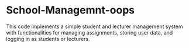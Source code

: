 # School-Managemnt-oops
This code implements a simple student and lecturer management system with functionalities for managing assignments, storing user data, and logging in as students or lecturers.
